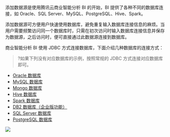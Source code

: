 添加数据源是使用腾讯云商业智能分析 BI 的开始，BI 提供了各种不同的数据库连接，如 Oracle、SQL Server、MySQL、PostgreSQL、Hive、Spark。

添加数据源可方便用户快速使用数据库，避免重复输入数据库连接信息的麻烦。当用户需要频繁访问同一个数据库时，只需在初次访问时输入数据库连接信息并保存为数据源，之后访问时，便可直接通过此数据源连接到数据库。

商业智能分析 BI 使用 JDBC 方式连接数据库，下面介绍几种数据库的连接方式：
>?如果下列没有对应数据库的示例，按照常规的 JDBC 方式连接对应数据库即可。
>
- [Oracle 数据库](https://cloud.tencent.com/document/product/590/19563)
- [MySQL 数据库](https://cloud.tencent.com/document/product/590/19562)
- [Mongo 数据库](https://cloud.tencent.com/document/product/590/19561)
- [Hive 数据库](https://cloud.tencent.com/document/product/590/19560)
- [Spark 数据库](https://cloud.tencent.com/document/product/590/19564)
- [DB2 数据库（企业版功能）](https://cloud.tencent.com/document/product/590/47550)
- [SQL Server 数据库](https://cloud.tencent.com/document/product/590/47551)
- [PostgreSQL 数据库](https://cloud.tencent.com/document/product/590/47552)

![](https://main.qcloudimg.com/raw/d89a149afcdb05b9448e918e913e49f6.png)
